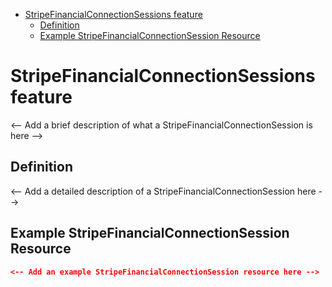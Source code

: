 <!-- START doctoc generated TOC please keep comment here to allow auto update -->
<!-- DON'T EDIT THIS SECTION, INSTEAD RE-RUN doctoc TO UPDATE -->

- [StripeFinancialConnectionSessions feature](#stripefinancialconnectionsessions-feature)
  - [Definition](#definition)
  - [Example StripeFinancialConnectionSession Resource](#example-stripefinancialconnectionsession-resource)

<!-- END doctoc generated TOC please keep comment here to allow auto update -->

# StripeFinancialConnectionSessions feature

<-- Add a brief description of what a StripeFinancialConnectionSession is here -->

## Definition

<-- Add a detailed description of a StripeFinancialConnectionSession here -->

## Example StripeFinancialConnectionSession Resource

```json
<-- Add an example StripeFinancialConnectionSession resource here -->
```
